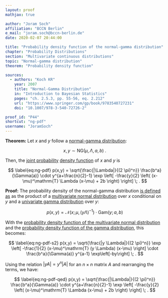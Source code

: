 ```yaml
---
layout: proof
mathjax: true

author: "Joram Soch"
affiliation: "BCCN Berlin"
e_mail: "joram.soch@bccn-berlin.de"
date: 2020-02-07 20:44:00

title: "Probability density function of the normal-gamma distribution"
chapter: "Probability Distributions"
section: "Multivariate continuous distributions"
topic: "Normal-gamma distribution"
theorem: "Probability density function"

sources:
  - authors: "Koch KR"
    year: 2007
    title: "Normal-Gamma Distribution"
    in: "Introduction to Bayesian Statistics"
    pages: "ch. 2.5.3, pp. 55-56, eq. 2.212"
    url: "https://www.springer.com/gp/book/9783540727231"
    doi: "10.1007/978-3-540-72726-2"

proof_id: "P44"
shortcut: "ng-pdf"
username: "JoramSoch"
---
```



**Theorem:** Let $x$ and $y$ follow a [normal-gamma distribution](/D/ng):

$$ \label{eq:ng}
x,y \sim \mathrm{NG}(\mu, \Lambda, a, b) \; .
$$

Then, the [joint probability](/D/prob-joint) [density function](/D/pdf) of $x$ and $y$ is

$$ \label{eq:ng-pdf}
p(x,y) = \sqrt{\frac{|\Lambda|}{(2 \pi)^n}} \frac{b^a}{\Gamma(a)} \cdot y^{a+\frac{n}{2}-1} \exp \left[ -\frac{y}{2} \left( (x-\mu)^\mathrm{T} \Lambda (x-\mu) + 2b \right) \right] \; .
$$


**Proof:** The probability density of the normal-gamma distribution [is defined as](/D/ng) as the product of a [multivariate normal distribution](/D/mvn) over $x$ conditional on $y$ and a [univariate gamma distribution](/D/gam) over $y$:

$$ \label{eq:ng-pdf-w1}
p(x,y) = \mathcal{N}(x; \mu, (y \Lambda)^{-1}) \cdot \mathrm{Gam}(y; a, b)
$$

With the [probability density function of the multivariate normal distribution](/P/mvn-pdf) and the [probability density function of the gamma distribution](/P/gam-pdf), this becomes:

$$ \label{eq:ng-pdf-s2}
p(x,y) = \sqrt{\frac{|y \Lambda|}{(2 \pi)^n}} \exp \left[ -\frac{1}{2} (x-\mu)^\mathrm{T} (y \Lambda) (x-\mu) \right] \cdot \frac{b^a}{\Gamma(a)} y^{a-1} \exp\left[-by\right] \; .
$$

Using the relation $\lvert y A \rvert = y^n \lvert A \rvert$ for an $n \times n$ matrix $A$ and rearranging the terms, we have:

$$ \label{eq:ng-pdf-qed}
p(x,y) = \sqrt{\frac{|\Lambda|}{(2 \pi)^n}} \frac{b^a}{\Gamma(a)} \cdot y^{a+\frac{n}{2}-1} \exp \left[ -\frac{y}{2} \left( (x-\mu)^\mathrm{T} \Lambda (x-\mu) + 2b \right) \right] \; .
$$